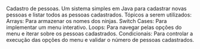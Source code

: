 Cadastro de pessoas. 
Um sistema simples em Java para cadastrar novas 
pessoas e listar todos as pessoas cadastrados.
 Tópicos a serem utilizados:
 Arrays: Para armazenar os nomes dos ninjas.
 Switch Cases: Para implementar um menu 
interativo.
 Loops: Para navegar pelas opções do menu e 
iterar sobre os pessoas cadastrados.
 Condicionais: Para controlar a execução das 
opções do menu e validar o número de pessoas 
cadastrados.

